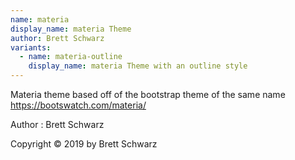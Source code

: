 ```yaml
---
name: materia
display_name: materia Theme
author: Brett Schwarz
variants:
  - name: materia-outline
    display_name: materia Theme with an outline style
---
```

Materia theme based off of the bootstrap theme of the same name https://bootswatch.com/materia/

Author
: Brett Schwarz

Copyright © 2019 by Brett Schwarz
